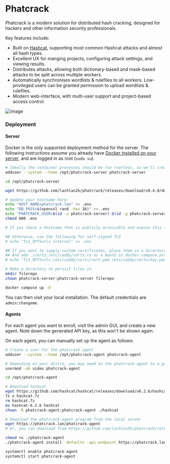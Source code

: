 # Phatcrack

Phatcrack is a modern solution for distributed hash cracking, designed for hackers and other information security professionals.

Key features include:
* Built on [Hashcat](https://hashcat.net), supporting most common Hashcat attacks and almost all hash types.
* Excellent UX for manging projects, configuring attack settings, and viewing results.
* Distributes attacks, allowing both dictionary-based and mask-based attacks to be split across multiple workers.
* Automatically synchronises wordlists & rulefiles to all workers. Low-privileged users can be granted permission to upload wordlists & rulefiles.
* Modern web-interface, with multi-user support and project-based access control.

![image](https://github.com/lachlan2k/phatcrack/assets/4683714/b10df9ec-ed5a-4678-9442-89003636bbce)

### Deployment

#### Server
Docker is the only supported deployment method for the server. The following instructions assume you already have [Docker installed on your server](https://docs.docker.com/engine/install/), and are logged in as root (`sudo su`).

```sh
# Ideally the container processes should be run rootless, so we'll create an unprivileged user.
adduser --system --home /opt/phatcrack-server phatcrack-server

cd /opt/phatcrack-server

wget https://github.com/lachlan2k/phatcrack/releases/download/v0.4.0/docker-compose.yml

# Update your hostname here:
echo "HOST_NAME=phatcrack.lan" >> .env
echo "DB_PASS=$(openssl rand -hex 16)" >> .env
echo "PHATCRACK_USER=$(id -u phatcrack-server):$(id -g phatcrack-server)" >> .env
chmod 600 .env

# If you chose a hostname that is publicly accessible and expose this to the world (not recommended), Caddy will automatically deploy TLS.

## Otherwise, use the following for self-signed TLS
# echo "TLS_OPTS=tls internal" >> .env

## If you want to supply custom certificates, place them in a directory called `certs`
## And add ./certs:/etc/caddy/certs:ro as a mount in docker-compose.prod.yml for 
# echo "TLS_OPTS=tls /etc/caddy/certs/cert.pem /etc/caddy/certs/key.pem" >> .env

# Make a directory to persist files in
mkdir filerepo
chown phatcrack-server:phatcrack-server filerepo

docker compose up -d
```

You can then visit your local installation. The default credentials are `admin:changeme`.

#### Agents

For each agent you want to enroll, visit the admin GUI, and create a new agent. Note down the generated API key, as this won't be shown again.

On each agent, you can manually set up the agent as follows:

```sh
# Create a user for the phatcrack agent
adduser --system --home /opt/phatcrack-agent phatcrack-agent

# Depending on your distro, you may need to the phatcrack-agent to a group
usermod -aG video phatcrack-agent

cd /opt/phatcrack-agent

# Download hashcat
wget https://github.com/hashcat/hashcat/releases/download/v6.2.6/hashcat-6.2.6.7z -q -O hashcat.7z
7z x hashcat.7z
rm hashcat.7z
mv hashcat-6.2.6 hashcat
chown -R phatcrack-agent:phatcrack-agent ./hashcat

# Download the phatcrack-agent program from the local server
wget https://phatcrack.lan/phatcrack-agent
# Or, you can download from https://github.com/lachlan2k/phatcrack/releases/download/v0.4.0/phatcrack-agent

chmod +x ./phatcrack-agent
./phatcrack-agent install -defaults -api-endpoint https://phatcrack.lan/api/v1 -auth-key API_KEY_FROM_SERVER_HERE 

systemctl enable phatcrack-agent
systemctl start phatcrack-agent
```